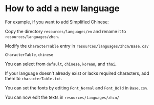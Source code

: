 
# How to add a new language

For example, if you want to add Simplified Chinese:

Copy the directory ```resources/languages/en``` and rename it to
```resources/languages/zhcn```.

Modify the `CharacterTable` entry in
```resources/languages/zhcn/Base.csv```

```
CharacterTable,chinese
```

You can select from ```default```, ```chinese```, ```korean```, and ```thai```.

If your language doesn't already exist or lacks required characters, add them to `characterTable.txt`.

You can set the fonts by editing `Font_Normal` and `Font_Bold` in `Base.csv`.

You can now edit the texts in ```resources/languages/zhcn/```
